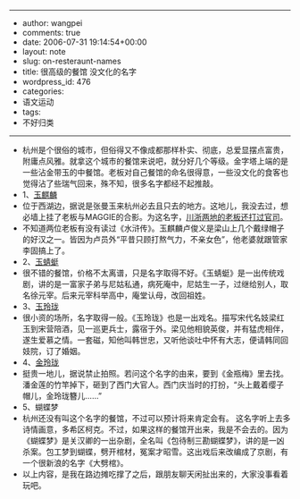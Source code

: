 - --
- author: wangpei
- comments: true
- date: 2006-07-31 19:14:54+00:00
- layout: note
- slug: on-resteraunt-names
- title: 很高级的餐馆 没文化的名字
- wordpress_id: 476
- categories:
- 语文运动
- tags:
- 不好归类
- --
- 杭州是个很俗的城市，但俗得又不像成都那样朴实、彻底，总爱显摆点富贵，附庸点风雅。就拿这个城市的餐馆来说吧，就分好几个等级。金字塔上端的是一些沾金带玉的中餐馆。老板对自己餐馆的命名很得意，一些没文化的食客也觉得沾了些瑞气回来，殊不知，很多名字都经不起推敲。
- 1、[玉麒麟](http://food.poco.cn/commendDetail.htx&id=28935)
- 位于西湖边，据说是张曼玉来杭州必去且只去的地方。这地儿，我没去过，想必墙上挂了老板与MAGGIE的合影。为这名字，[川浙两地的老板还打过官司](http://news.sohu.com/20060120/n241524646.shtml)。
- 不知道两位老板有没有读过《水浒传》。玉麒麟卢俊义是梁山上几个戴绿帽子的好汉之一。皆因为卢员外“平昔只顾打熬气力，不亲女色”，他老婆就跟管家李固搞上了。
- 2、[玉蜻蜓](http://www.dianping.com/shop/536755)
- 很不错的餐馆，价格不太离谱，只是名字取得不好。《玉蜻蜓》是一出传统戏剧，讲的是一富家子弟与尼姑私通，病死庵中，尼姑生一子，过继给别人，取名徐元宰。后来元宰科举高中，庵堂认母，改回祖姓。
- 3、[玉玲珑](http://www.dianping.com/shop/536392)
- 很小资的场所，名字取得一般。《玉玲珑》也是一出戏名。描写宋代名妓梁红玉到宋营陪酒，见一巡更兵士，露宿于外。梁见他相貌英俊，并有猛虎相伴，遂生爱慕之情。一套磁，知他叫韩世忠，又听他谈吐中怀有大志，便请韩同回妓院，订了婚姻。
- 4、[金玲珑](http://www.dianping.com/shop/537523)
- 挺贵一地儿，据说禁止拍照。若问这个名字的由来，要到《金瓶梅》里去找。 潘金莲的竹竿掉下，砸到了西门大官人。西门庆当时的打扮，“头上戴着缨子帽儿，金玲珑簪儿……”
- 5、蝴蝶梦
- 杭州还没有叫这个名字的餐馆，不过可以预计将来肯定会有。 这名字听上去多诗情画意，多希区柯克。不过，如果这样的餐馆开出来，我是不会去的。因为《蝴蝶梦》是关汉卿的一出杂剧，全名叫《包待制三勘蝴蝶梦》，讲的是一凶杀案。包工梦到蝴蝶，劈开棺材，冤案才昭雪。这出戏后来改编成了京剧，有一个很新浪的名字《大劈棺》。
- 以上内容，是我在路边摊吃撑了之后，跟朋友聊天闲扯出来的，大家没事看着玩吧。
